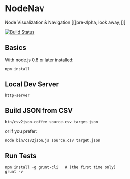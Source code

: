 NodeNav
=======

Node Visualization & Navigation [[[pre-alpha, look away;]]]

[![Build Status](https://travis-ci.org/harlantwood/nodenav.png?branch=master)](https://travis-ci.org/harlantwood/nodenav)

Basics
-----

With node.js 0.8 or later installed:

    npm install

Local Dev Server
----------------

    http-server
    
Build JSON from CSV
-------------------

    bin/csv2json.coffee source.csv target.json 

or if you prefer:

    node bin/csv2json.js source.csv target.json 

Run Tests
---------
    
    npm install -g grunt-cli   # (the first time only)
    grunt -v
    
    